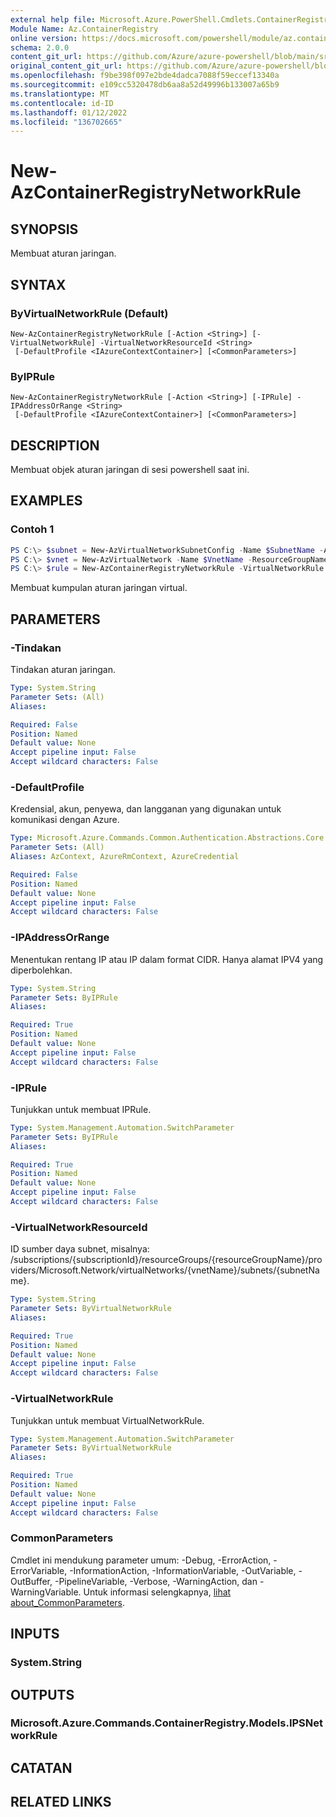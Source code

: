 ```yaml
---
external help file: Microsoft.Azure.PowerShell.Cmdlets.ContainerRegistry.dll-Help.xml
Module Name: Az.ContainerRegistry
online version: https://docs.microsoft.com/powershell/module/az.containerregistry/new-azcontainerregistrynetworkrule
schema: 2.0.0
content_git_url: https://github.com/Azure/azure-powershell/blob/main/src/ContainerRegistry/ContainerRegistry/help/New-AzContainerRegistryNetworkRule.md
original_content_git_url: https://github.com/Azure/azure-powershell/blob/main/src/ContainerRegistry/ContainerRegistry/help/New-AzContainerRegistryNetworkRule.md
ms.openlocfilehash: f9be398f097e2bde4dadca7088f59eccef13340a
ms.sourcegitcommit: e109cc5320478db6aa8a52d49996b133007a65b9
ms.translationtype: MT
ms.contentlocale: id-ID
ms.lasthandoff: 01/12/2022
ms.locfileid: "136702665"
---
```

# New-AzContainerRegistryNetworkRule

## SYNOPSIS
Membuat aturan jaringan.

## SYNTAX

### ByVirtualNetworkRule (Default)
```
New-AzContainerRegistryNetworkRule [-Action <String>] [-VirtualNetworkRule] -VirtualNetworkResourceId <String>
 [-DefaultProfile <IAzureContextContainer>] [<CommonParameters>]
```

### ByIPRule
```
New-AzContainerRegistryNetworkRule [-Action <String>] [-IPRule] -IPAddressOrRange <String>
 [-DefaultProfile <IAzureContextContainer>] [<CommonParameters>]
```

## DESCRIPTION
Membuat objek aturan jaringan di sesi powershell saat ini.

## EXAMPLES

### Contoh 1
```powershell
PS C:\> $subnet = New-AzVirtualNetworkSubnetConfig -Name $SubnetName -AddressPrefix "10.0.1.0/24" -ServiceEndpoint "Microsoft.ContainerRegistry"
PS C:\> $vnet = New-AzVirtualNetwork -Name $VnetName -ResourceGroupName $resourceGroupName -Location $location -AddressPrefix "10.0.0.0/16" -Subnet $subnet
PS C:\> $rule = New-AzContainerRegistryNetworkRule -VirtualNetworkRule -VirtualNetworkResourceId $vnet.Subnets[0].Id
```

Membuat kumpulan aturan jaringan virtual.

## PARAMETERS

### -Tindakan
Tindakan aturan jaringan.

```yaml
Type: System.String
Parameter Sets: (All)
Aliases:

Required: False
Position: Named
Default value: None
Accept pipeline input: False
Accept wildcard characters: False
```

### -DefaultProfile
Kredensial, akun, penyewa, dan langganan yang digunakan untuk komunikasi dengan Azure.

```yaml
Type: Microsoft.Azure.Commands.Common.Authentication.Abstractions.Core.IAzureContextContainer
Parameter Sets: (All)
Aliases: AzContext, AzureRmContext, AzureCredential

Required: False
Position: Named
Default value: None
Accept pipeline input: False
Accept wildcard characters: False
```

### -IPAddressOrRange
Menentukan rentang IP atau IP dalam format CIDR.
Hanya alamat IPV4 yang diperbolehkan.

```yaml
Type: System.String
Parameter Sets: ByIPRule
Aliases:

Required: True
Position: Named
Default value: None
Accept pipeline input: False
Accept wildcard characters: False
```

### -IPRule
Tunjukkan untuk membuat IPRule.

```yaml
Type: System.Management.Automation.SwitchParameter
Parameter Sets: ByIPRule
Aliases:

Required: True
Position: Named
Default value: None
Accept pipeline input: False
Accept wildcard characters: False
```

### -VirtualNetworkResourceId
ID sumber daya subnet, misalnya: /subscriptions/{subscriptionId}/resourceGroups/{resourceGroupName}/providers/Microsoft.Network/virtualNetworks/{vnetName}/subnets/{subnetName}.

```yaml
Type: System.String
Parameter Sets: ByVirtualNetworkRule
Aliases:

Required: True
Position: Named
Default value: None
Accept pipeline input: False
Accept wildcard characters: False
```

### -VirtualNetworkRule
Tunjukkan untuk membuat VirtualNetworkRule.

```yaml
Type: System.Management.Automation.SwitchParameter
Parameter Sets: ByVirtualNetworkRule
Aliases:

Required: True
Position: Named
Default value: None
Accept pipeline input: False
Accept wildcard characters: False
```

### CommonParameters
Cmdlet ini mendukung parameter umum: -Debug, -ErrorAction, -ErrorVariable, -InformationAction, -InformationVariable, -OutVariable, -OutBuffer, -PipelineVariable, -Verbose, -WarningAction, dan -WarningVariable. Untuk informasi selengkapnya, [lihat about_CommonParameters](http://go.microsoft.com/fwlink/?LinkID=113216).

## INPUTS

### System.String

## OUTPUTS

### Microsoft.Azure.Commands.ContainerRegistry.Models.IPSNetworkRule

## CATATAN

## RELATED LINKS
